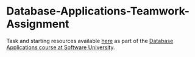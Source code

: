 # Database-Applications-Teamwork-Assignment

Task and starting resources available [here](https://softuni.bg/downloads/svn/db-apps/July-2015/Database-Apps-Teamwork-Project.zip) as part of the [Database Applications course at Software University](https://softuni.bg/trainings/1169/Database-Applications-Jul-2015).
